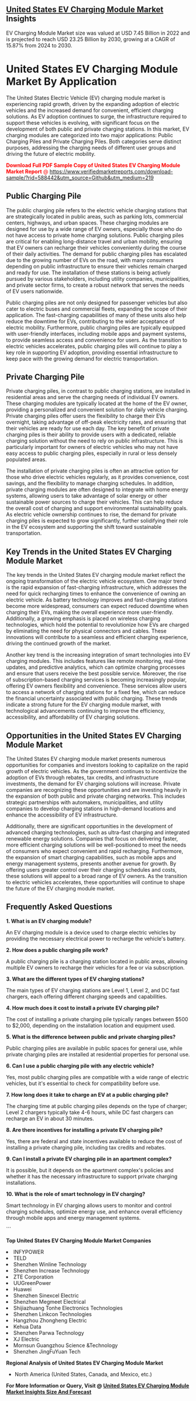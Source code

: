 <h2><a href="https://www.verifiedmarketreports.com/download-sample/?rid=588442&amp;utm_source=Github&amp;utm_medium=219" target="_blank">United States EV Charging Module Market</a> Insights</h2><p>EV Charging Module Market size was valued at USD 7.45 Billion in 2022 and is projected to reach USD 23.25 Billion by 2030, growing at a CAGR of 15.87% from 2024 to 2030.</p><p> <h1>United States EV Charging Module Market By Application</h1> <p>The United States Electric Vehicle (EV) charging module market is experiencing rapid growth, driven by the expanding adoption of electric vehicles and the increased demand for convenient, efficient charging solutions. As EV adoption continues to surge, the infrastructure required to support these vehicles is evolving, with significant focus on the development of both public and private charging stations. In this market, EV charging modules are categorized into two major applications: Public Charging Piles and Private Charging Piles. Both categories serve distinct purposes, addressing the charging needs of different user groups and driving the future of electric mobility.</p> <p><p><span class=""><span style="color: #ff0000;"><strong>Download Full PDF Sample Copy of United States EV Charging Module Market Report</strong> @ </span><a href="https://www.verifiedmarketreports.com/download-sample/?rid=588442&amp;utm_source=Github&amp;utm_medium=219" target="_blank">https://www.verifiedmarketreports.com/download-sample/?rid=588442&amp;utm_source=Github&amp;utm_medium=219</a></span></p></p> <h2>Public Charging Pile</h2> <p>The public charging pile refers to the electric vehicle charging stations that are strategically located in public areas, such as parking lots, commercial centers, highways, and urban spaces. These charging modules are designed for use by a wide range of EV owners, especially those who do not have access to private home charging solutions. Public charging piles are critical for enabling long-distance travel and urban mobility, ensuring that EV owners can recharge their vehicles conveniently during the course of their daily activities. The demand for public charging piles has escalated due to the growing number of EVs on the road, with many consumers depending on public infrastructure to ensure their vehicles remain charged and ready for use. The installation of these stations is being actively pursued by various stakeholders, including utility companies, municipalities, and private sector firms, to create a robust network that serves the needs of EV users nationwide.</p> <p>Public charging piles are not only designed for passenger vehicles but also cater to electric buses and commercial fleets, expanding the scope of their application. The fast-charging capabilities of many of these units also help reduce the downtime for EVs, contributing to the wider acceptance of electric mobility. Furthermore, public charging piles are typically equipped with user-friendly interfaces, including mobile apps and payment systems, to provide seamless access and convenience for users. As the transition to electric vehicles accelerates, public charging piles will continue to play a key role in supporting EV adoption, providing essential infrastructure to keep pace with the growing demand for electric transportation.</p> <h2>Private Charging Pile</h2> <p>Private charging piles, in contrast to public charging stations, are installed in residential areas and serve the charging needs of individual EV owners. These charging modules are typically located at the home of the EV owner, providing a personalized and convenient solution for daily vehicle charging. Private charging piles offer users the flexibility to charge their EVs overnight, taking advantage of off-peak electricity rates, and ensuring that their vehicles are ready for use each day. The key benefit of private charging piles is their ability to provide users with a dedicated, reliable charging solution without the need to rely on public infrastructure. This is particularly important for owners of electric vehicles who may not have easy access to public charging piles, especially in rural or less densely populated areas.</p> <p>The installation of private charging piles is often an attractive option for those who drive electric vehicles regularly, as it provides convenience, cost savings, and the flexibility to manage charging schedules. In addition, private charging modules are often designed to integrate with home energy systems, allowing users to take advantage of solar energy or other sustainable power sources to charge their vehicles. This can help reduce the overall cost of charging and support environmental sustainability goals. As electric vehicle ownership continues to rise, the demand for private charging piles is expected to grow significantly, further solidifying their role in the EV ecosystem and supporting the shift toward sustainable transportation.</p> <h2>Key Trends in the United States EV Charging Module Market</h2> <p>The key trends in the United States EV charging module market reflect the ongoing transformation of the electric vehicle ecosystem. One major trend is the rapid expansion of fast-charging infrastructure, which addresses the need for quick recharging times to enhance the convenience of owning an electric vehicle. As battery technology improves and fast-charging stations become more widespread, consumers can expect reduced downtime when charging their EVs, making the overall experience more user-friendly. Additionally, a growing emphasis is placed on wireless charging technologies, which hold the potential to revolutionize how EVs are charged by eliminating the need for physical connectors and cables. These innovations will contribute to a seamless and efficient charging experience, driving the continued growth of the market.</p> <p>Another key trend is the increasing integration of smart technologies into EV charging modules. This includes features like remote monitoring, real-time updates, and predictive analytics, which can optimize charging processes and ensure that users receive the best possible service. Moreover, the rise of subscription-based charging services is becoming increasingly popular, offering EV owners flexibility and convenience. These services allow users to access a network of charging stations for a fixed fee, which can reduce the financial uncertainty associated with public charging. These trends indicate a strong future for the EV charging module market, with technological advancements continuing to improve the efficiency, accessibility, and affordability of EV charging solutions.</p> <h2>Opportunities in the United States EV Charging Module Market</h2> <p>The United States EV charging module market presents numerous opportunities for companies and investors looking to capitalize on the rapid growth of electric vehicles. As the government continues to incentivize the adoption of EVs through rebates, tax credits, and infrastructure investments, the demand for EV charging solutions will increase. Private companies are recognizing these opportunities and are investing heavily in the expansion of both public and private charging networks. This includes strategic partnerships with automakers, municipalities, and utility companies to develop charging stations in high-demand locations and enhance the accessibility of EV infrastructure.</p> <p>Additionally, there are significant opportunities in the development of advanced charging technologies, such as ultra-fast charging and integrated renewable energy solutions. Companies that focus on delivering faster, more efficient charging solutions will be well-positioned to meet the needs of consumers who expect convenient and rapid recharging. Furthermore, the expansion of smart charging capabilities, such as mobile apps and energy management systems, presents another avenue for growth. By offering users greater control over their charging schedules and costs, these solutions will appeal to a broad range of EV owners. As the transition to electric vehicles accelerates, these opportunities will continue to shape the future of the EV charging module market.</p> <h2>Frequently Asked Questions</h2> <p><b>1. What is an EV charging module?</b></p> <p>An EV charging module is a device used to charge electric vehicles by providing the necessary electrical power to recharge the vehicle's battery.</p> <p><b>2. How does a public charging pile work?</b></p> <p>A public charging pile is a charging station located in public areas, allowing multiple EV owners to recharge their vehicles for a fee or via subscription.</p> <p><b>3. What are the different types of EV charging stations?</b></p> <p>The main types of EV charging stations are Level 1, Level 2, and DC fast chargers, each offering different charging speeds and capabilities.</p> <p><b>4. How much does it cost to install a private EV charging pile?</b></p> <p>The cost of installing a private charging pile typically ranges between $500 to $2,000, depending on the installation location and equipment used.</p> <p><b>5. What is the difference between public and private charging piles?</b></p> <p>Public charging piles are available in public spaces for general use, while private charging piles are installed at residential properties for personal use.</p> <p><b>6. Can I use a public charging pile with any electric vehicle?</b></p> <p>Yes, most public charging piles are compatible with a wide range of electric vehicles, but it's essential to check for compatibility before use.</p> <p><b>7. How long does it take to charge an EV at a public charging pile?</b></p> <p>The charging time at public charging piles depends on the type of charger; Level 2 chargers typically take 4-6 hours, while DC fast chargers can recharge an EV in about 30 minutes.</p> <p><b>8. Are there incentives for installing a private EV charging pile?</b></p> <p>Yes, there are federal and state incentives available to reduce the cost of installing a private charging pile, including tax credits and rebates.</p> <p><b>9. Can I install a private EV charging pile in an apartment complex?</b></p> <p>It is possible, but it depends on the apartment complex's policies and whether it has the necessary infrastructure to support private charging installations.</p> <p><b>10. What is the role of smart technology in EV charging?</b></p> <p>Smart technology in EV charging allows users to monitor and control charging schedules, optimize energy use, and enhance overall efficiency through mobile apps and energy management systems.</p> ```</p><p><strong>Top United States EV Charging Module Market Companies</strong></p><div data-test-id=""><p><li>INFYPOWER</li><li> TELD</li><li> Shenzhen Winline Technology</li><li> Shenzhen Increase Technology</li><li> ZTE Corporation</li><li> UUGreenPower</li><li> Huawei</li><li> Shenzhen Sinexcel Electric</li><li> Shenzhen Megmeet Electrical</li><li> Shijiazhuang Tonhe Electronics Technologies</li><li> Shenzhen Linkcon Technologies</li><li> Hangzhou Zhongheng Electric</li><li> Kehua Data</li><li> Shenzhen Parwa Technology</li><li> XJ Electric</li><li> Mornsun Guangzhou Science &Technology</li><li> Shenzhen JingFuYuan Tech</li></p><div><strong>Regional Analysis of&nbsp;United States EV Charging Module Market</strong></div><ul><li dir="ltr"><p dir="ltr">North America&nbsp;(United States, Canada, and Mexico, etc.)</p></li></ul><p><strong>For More Information or Query, Visit @&nbsp;</strong><strong><a href="https://www.verifiedmarketreports.com/product/ev-charging-module-market/?utm_source=Github&amp;utm_medium=219" target="_blank">United States EV Charging Module Market Insights Size And Forecast</a></strong></p></div>

